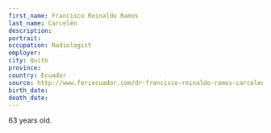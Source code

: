 ```yaml
---
first_name: Francisco Reinaldo Ramos
last_name: Carcelén
description: 
portrait: 
occupation: Radiologist
employer: 
city: Quito
province: 
country: Ecuador
source: http://www.feriecuador.com/dr-francisco-reinaldo-ramos-carcelen/
birth_date: 
death_date: 
---
```


63 years old.
